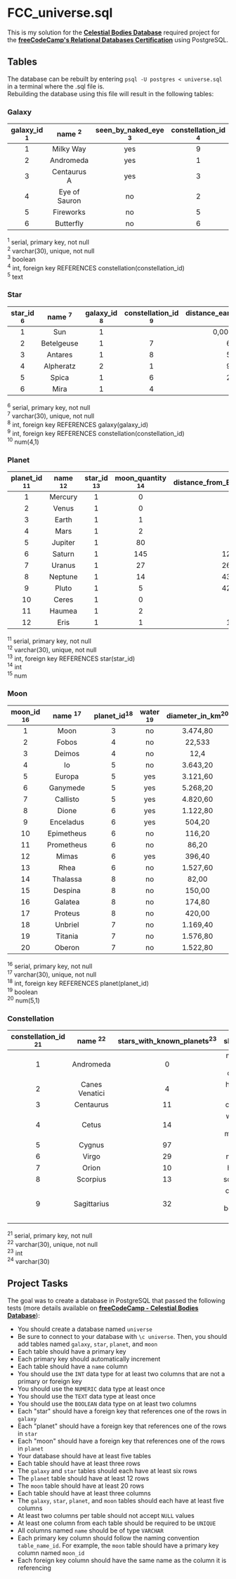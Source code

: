 # FCC_universe.sql

This is my solution for the [**Celestial Bodies Database**](https://www.freecodecamp.org/learn/relational-database/build-a-celestial-bodies-database-project/build-a-celestial-bodies-database) 
required project for the [**freeCodeCamp's Relational Databases Certification**](https://www.freecodecamp.org/learn/relational-database/) using PostgreSQL. <br />


## Tables
The database can be rebuilt by entering `psql -U postgres < universe.sql` in a terminal where the .sql file is.\
Rebuilding the database using this file will result in the following tables: <br />

### Galaxy

|galaxy_id <sup>1</sup>|	name <sup>2</sup>|	seen_by_naked_eye <sup>3</sup>|	constellation_id <sup>4</sup>|	type <sup>5</sup>|
|:-:|:-------------:|:--:|:-:|:--------:|	
|1	|Milky Way	    |yes |9	 |spiral    |
|2	|Andromeda	    |yes |1	 |spiral    |
|3	|Centaurus A	  |yes |3	 |elliptical|
|4	|Eye of Sauron	|no	 |2	 |spiral    |
|5	|Fireworks	    |no	 |5	 |spiral    |
|6	|Butterfly	    |no	 |6	 |spiral    |

<sup>1</sup> serial, primary key, not null\
<sup>2</sup> varchar(30), unique, not null\
<sup>3</sup> boolean\
<sup>4</sup> int, foreign key REFERENCES constellation(constellation_id)\
<sup>5</sup> text

### Star
|star_id <sup>6</sup>	|name	<sup>7</sup>|galaxy_id	<sup>8</sup>|constellation_id	<sup>9</sup>|distance_earth_in_light_years <sup>10</sup>|
|:-:|:---------:|:-:|:-:|:---------:|		
|1	|Sun	      |1	|   |0,000016067|
|2	|Betelgeuse	|1	|7	|642,5      |
|3	|Antares	  |1	|8	|554,5      |
|4	|Alpheratz	|2	|1	|96,87      |
|5	|Spica	    |1	|6	|260,9      |
|6	|Mira	      |1	|4	|424        |

<sup>6</sup> serial, primary key, not null\
<sup>7</sup> varchar(30), unique, not null\
<sup>8</sup> int, foreign key REFERENCES galaxy(galaxy_id)\
<sup>9</sup> int, foreign key REFERENCES constellation(constellation_id)\
<sup>10</sup> num(4,1)

### Planet
|planet_id	<sup>11</sup>|name	<sup>12</sup>|star_id	<sup>13</sup>|moon_quantity	<sup>14</sup>|distance_from_Earth_in_million_km<sup>15</sup>|
|:-:|:-:|:-:|:-:|:-:|
|1	|Mercury	|1	|0	|77|
|2	|Venus	|1	|0	|61|
|3	|Earth	|1	|1||	
|4	|Mars	|1	|2	|54,6|
|5	|Jupiter	|1	|80	|588|
|6	|Saturn	|1	|145	|1200000|
|7	|Uranus	|1	|27	|2600000|
|8	|Neptune	|1	|14	|4300000|
|9	|Pluto	|1	|5	|4280000|
|10	|Ceres	|1	|0	|413|
|11	|Haumea	|1	|2	|7416|
|12	|Eris	|1	|1	|10125|

<sup>11</sup> serial, primary key, not null\
<sup>12</sup> varchar(30), unique, not null\
<sup>13</sup> int, foreign key REFERENCES star(star_id)\
<sup>14</sup> int\
<sup>15</sup> num

### Moon
|moon_id	<sup>16</sup>|name	<sup>17</sup>|planet_id<sup>18</sup>|	water	<sup>19</sup>|diameter_in_km<sup>20</sup>|		
|:-:|:-:|:-:|:-:|:-:|
|1	|Moon	|3	|no	|3.474,80|
|2	|Fobos	|4	|no	|22,533|
|3	|Deimos	|4	|no	|12,4|
|4	|Io	|5 |no		|3.643,20|
|5	|Europa	|5	|yes	|3.121,60|
|6	|Ganymede	|5	|yes	|5.268,20|
|7	|Callisto	|5	|yes	|4.820,60|
|8	|Dione	|6	|yes	|1.122,80|
|9	|Enceladus	|6	|yes	|504,20|
|10	|Epimetheus	|6	|no	|116,20|
|11	|Prometheus	|6	|no	|86,20|
|12	|Mimas	|6	|yes	|396,40|
|13	|Rhea	|6	|no	|1.527,60|
|14	|Thalassa	|8	|no	|82,00|
|15	|Despina	|8	|no	|150,00|
|16	|Galatea	|8	|no	|174,80|
|17	|Proteus	|8	|no	|420,00|
|18	|Unbriel	|7	|no	|1.169,40|
|19	|Titania	|7	|no	|1.576,80|
|20	|Oberon	|7	|no	|1.522,80|

<sup>16</sup> serial, primary key, not null\
<sup>17</sup> varchar(30), unique, not null\
<sup>18</sup> int, foreign key REFERENCES planet(planet_id)\
<sup>19</sup> boolean\
<sup>20</sup> num(5,1)

### Constellation
|constellation_id	<sup>21</sup>|name	<sup>22</sup>|stars_with_known_planets<sup>23</sup>|shape<sup>24</sup>|
|:-:|:-:|:-:|:-:|
|1	|Andromeda	|0|maiden with chains|
|2	|Canes Venatici	|4|hunting dog|
|3	|Centaurus	|11|centaur|
|4	|Cetus	|14|whale-like monster|
|5	|Cygnus	|97|swan|
|6	|Virgo	|29|maiden|
|7	|Orion	|10|hunter|
|8	|Scorpius	|13|scorpion|
|9	|Sagittarius	|32|centaur with bow and arrow|

<sup>21</sup> serial, primary key, not null\
<sup>22</sup> varchar(30), unique, not null\
<sup>23</sup> int\
<sup>24</sup> varchar(30)


## Project Tasks
The goal was to create a database in PostgreSQL that passed the following tests \(more details available on [**freeCodeCamp - Celestial Bodies Database**](https://www.freecodecamp.org/learn/relational-database/build-a-celestial-bodies-database-project/build-a-celestial-bodies-database)\):
- You should create a database named `universe`
- Be sure to connect to your database with `\c universe`. Then, you should add tables named `galaxy`, `star`, `planet`, and `moon`
- Each table should have a primary key
- Each primary key should automatically increment
- Each table should have a `name` column
- You should use the `INT` data type for at least two columns that are not a primary or foreign key
- You should use the `NUMERIC` data type at least once
- You should use the `TEXT` data type at least once
- You should use the `BOOLEAN` data type on at least two columns
- Each "star" should have a foreign key that references one of the rows in `galaxy`
- Each "planet" should have a foreign key that references one of the rows in `star`
- Each "moon" should have a foreign key that references one of the rows in `planet`
- Your database should have at least five tables
- Each table should have at least three rows
- The `galaxy` and `star` tables should each have at least six rows
- The `planet` table should have at least 12 rows
- The `moon` table should have at least 20 rows
- Each table should have at least three columns
- The `galaxy`, `star`, `planet`, and `moon` tables should each have at least five columns
- At least two columns per table should not accept `NULL` values
- At least one column from each table should be required to be `UNIQUE`
- All columns named `name` should be of type `VARCHAR`
- Each primary key column should follow the naming convention `table_name_id`. For example, the `moon` table should have a primary key column named `moon_id`
- Each foreign key column should have the same name as the column it is referencing
